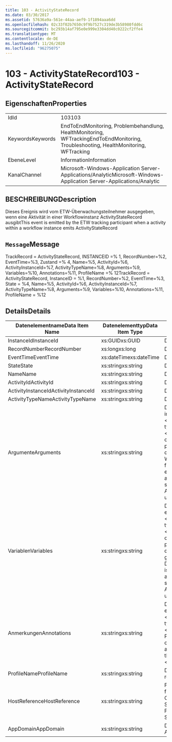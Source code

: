 ```yaml
---
title: 103 - ActivityStateRecord
ms.date: 03/30/2017
ms.assetid: 57636a9a-561e-44aa-aef9-1f1894aaa6dd
ms.openlocfilehash: 02c33f02b7650c9f9b7527c319de3b58980fdd6c
ms.sourcegitcommit: bc293b14af795e0e999e3304dd40c0222cf2ffe4
ms.translationtype: MT
ms.contentlocale: de-DE
ms.lasthandoff: 11/26/2020
ms.locfileid: "96275075"
---
```

# <a name="103---activitystaterecord"></a><span data-ttu-id="8d4e4-102">103 - ActivityStateRecord</span><span class="sxs-lookup"><span data-stu-id="8d4e4-102">103 - ActivityStateRecord</span></span>

## <a name="properties"></a><span data-ttu-id="8d4e4-103">Eigenschaften</span><span class="sxs-lookup"><span data-stu-id="8d4e4-103">Properties</span></span>  
  
|||  
|-|-|  
|<span data-ttu-id="8d4e4-104">Id</span><span class="sxs-lookup"><span data-stu-id="8d4e4-104">Id</span></span>|<span data-ttu-id="8d4e4-105">103</span><span class="sxs-lookup"><span data-stu-id="8d4e4-105">103</span></span>|  
|<span data-ttu-id="8d4e4-106">Keywords</span><span class="sxs-lookup"><span data-stu-id="8d4e4-106">Keywords</span></span>|<span data-ttu-id="8d4e4-107">EndToEndMonitoring, Problembehandlung, HealthMonitoring, WFTracking</span><span class="sxs-lookup"><span data-stu-id="8d4e4-107">EndToEndMonitoring, Troubleshooting, HealthMonitoring, WFTracking</span></span>|  
|<span data-ttu-id="8d4e4-108">Ebene</span><span class="sxs-lookup"><span data-stu-id="8d4e4-108">Level</span></span>|<span data-ttu-id="8d4e4-109">Information</span><span class="sxs-lookup"><span data-stu-id="8d4e4-109">Information</span></span>|  
|<span data-ttu-id="8d4e4-110">Kanal</span><span class="sxs-lookup"><span data-stu-id="8d4e4-110">Channel</span></span>|<span data-ttu-id="8d4e4-111">Microsoft-Windows-Application Server-Applications/Analytic</span><span class="sxs-lookup"><span data-stu-id="8d4e4-111">Microsoft-Windows-Application Server-Applications/Analytic</span></span>|  
  
## <a name="description"></a><span data-ttu-id="8d4e4-112">BESCHREIBUNG</span><span class="sxs-lookup"><span data-stu-id="8d4e4-112">Description</span></span>  

 <span data-ttu-id="8d4e4-113">Dieses Ereignis wird vom ETW-Überwachungsteilnehmer ausgegeben, wenn eine Aktivität in einer Workflowinstanz ActivityStateRecord ausgibt</span><span class="sxs-lookup"><span data-stu-id="8d4e4-113">This event is emitted by the ETW tracking participant when a activity within a workflow instance emits ActivityStateRecord</span></span>  
  
## <a name="message"></a><span data-ttu-id="8d4e4-114">`Message`</span><span class="sxs-lookup"><span data-stu-id="8d4e4-114">Message</span></span>  

 <span data-ttu-id="8d4e4-115">TrackRecord = ActivityStateRecord, INSTANCEID =% 1, RecordNumber=%2, EventTime=%3, Zustand =% 4, Name=%5, ActivityId=%6, ActivityInstanceId=%7, ActivityTypeName=%8, Arguments=%9, Variables=%10, Annotations=%11, ProfileName =% 12</span><span class="sxs-lookup"><span data-stu-id="8d4e4-115">TrackRecord = ActivityStateRecord, InstanceID = %1, RecordNumber=%2, EventTime=%3, State = %4, Name=%5, ActivityId=%6, ActivityInstanceId=%7, ActivityTypeName=%8, Arguments=%9, Variables=%10, Annotations=%11, ProfileName = %12</span></span>  
  
## <a name="details"></a><span data-ttu-id="8d4e4-116">Details</span><span class="sxs-lookup"><span data-stu-id="8d4e4-116">Details</span></span>  
  
|<span data-ttu-id="8d4e4-117">Datenelementname</span><span class="sxs-lookup"><span data-stu-id="8d4e4-117">Data Item Name</span></span>|<span data-ttu-id="8d4e4-118">Datenelementtyp</span><span class="sxs-lookup"><span data-stu-id="8d4e4-118">Data Item Type</span></span>|<span data-ttu-id="8d4e4-119">BESCHREIBUNG</span><span class="sxs-lookup"><span data-stu-id="8d4e4-119">Description</span></span>|  
|--------------------|--------------------|-----------------|  
|<span data-ttu-id="8d4e4-120">InstanceId</span><span class="sxs-lookup"><span data-stu-id="8d4e4-120">InstanceId</span></span>|<span data-ttu-id="8d4e4-121">xs:GUID</span><span class="sxs-lookup"><span data-stu-id="8d4e4-121">xs:GUID</span></span>|<span data-ttu-id="8d4e4-122">Die Instanz-ID für den Workflow.</span><span class="sxs-lookup"><span data-stu-id="8d4e4-122">The instance id for the workflow</span></span>|  
|<span data-ttu-id="8d4e4-123">RecordNumber</span><span class="sxs-lookup"><span data-stu-id="8d4e4-123">RecordNumber</span></span>|<span data-ttu-id="8d4e4-124">xs:long</span><span class="sxs-lookup"><span data-stu-id="8d4e4-124">xs:long</span></span>|<span data-ttu-id="8d4e4-125">Die Sequenznummer des ausgegebenen Datensatzes.</span><span class="sxs-lookup"><span data-stu-id="8d4e4-125">The sequence number of the emitted record</span></span>|  
|<span data-ttu-id="8d4e4-126">EventTime</span><span class="sxs-lookup"><span data-stu-id="8d4e4-126">EventTime</span></span>|<span data-ttu-id="8d4e4-127">xs:dateTime</span><span class="sxs-lookup"><span data-stu-id="8d4e4-127">xs:dateTime</span></span>|<span data-ttu-id="8d4e4-128">Die Zeit in UTC, als das Ereignis ausgegeben wurde.</span><span class="sxs-lookup"><span data-stu-id="8d4e4-128">The time in UTC when the event was emitted</span></span>|  
|<span data-ttu-id="8d4e4-129">State</span><span class="sxs-lookup"><span data-stu-id="8d4e4-129">State</span></span>|<span data-ttu-id="8d4e4-130">xs:string</span><span class="sxs-lookup"><span data-stu-id="8d4e4-130">xs:string</span></span>|<span data-ttu-id="8d4e4-131">Der Zustand der Aktivität</span><span class="sxs-lookup"><span data-stu-id="8d4e4-131">The state of the activity</span></span>|  
|<span data-ttu-id="8d4e4-132">Name</span><span class="sxs-lookup"><span data-stu-id="8d4e4-132">Name</span></span>|<span data-ttu-id="8d4e4-133">xs:string</span><span class="sxs-lookup"><span data-stu-id="8d4e4-133">xs:string</span></span>|<span data-ttu-id="8d4e4-134">Der Anzeigename der Aktivität, die das Ereignis ausgegeben hat.</span><span class="sxs-lookup"><span data-stu-id="8d4e4-134">The display name of the activity that emitted the event</span></span>|  
|<span data-ttu-id="8d4e4-135">ActivityId</span><span class="sxs-lookup"><span data-stu-id="8d4e4-135">ActivityId</span></span>|<span data-ttu-id="8d4e4-136">xs:string</span><span class="sxs-lookup"><span data-stu-id="8d4e4-136">xs:string</span></span>|<span data-ttu-id="8d4e4-137">Die Aktivitäts-ID der ausgebenden Aktivität</span><span class="sxs-lookup"><span data-stu-id="8d4e4-137">The activity id of the emitting activity</span></span>|  
|<span data-ttu-id="8d4e4-138">ActivityInstanceId</span><span class="sxs-lookup"><span data-stu-id="8d4e4-138">ActivityInstanceId</span></span>|<span data-ttu-id="8d4e4-139">xs:string</span><span class="sxs-lookup"><span data-stu-id="8d4e4-139">xs:string</span></span>|<span data-ttu-id="8d4e4-140">Die Aktivitätsinstanz-ID der ausgebenden Aktivität</span><span class="sxs-lookup"><span data-stu-id="8d4e4-140">The activity instance id of the emitting activity</span></span>|  
|<span data-ttu-id="8d4e4-141">ActivityTypeName</span><span class="sxs-lookup"><span data-stu-id="8d4e4-141">ActivityTypeName</span></span>|<span data-ttu-id="8d4e4-142">xs:string</span><span class="sxs-lookup"><span data-stu-id="8d4e4-142">xs:string</span></span>|<span data-ttu-id="8d4e4-143">Der Typname der ausgebenden Aktivität</span><span class="sxs-lookup"><span data-stu-id="8d4e4-143">The type name of the emitting activity</span></span>|  
|<span data-ttu-id="8d4e4-144">Argumente</span><span class="sxs-lookup"><span data-stu-id="8d4e4-144">Arguments</span></span>|<span data-ttu-id="8d4e4-145">xs:string</span><span class="sxs-lookup"><span data-stu-id="8d4e4-145">xs:string</span></span>|<span data-ttu-id="8d4e4-146">Die Argumente, die mit diesem Ereignis nachverfolgt wurden.</span><span class="sxs-lookup"><span data-stu-id="8d4e4-146">The arguments that were tracked with this event.</span></span>  <span data-ttu-id="8d4e4-147">Die Werte werden in einem XML-Element im Format Argument \<items> \< item  name = "argumentName" type="System.String"> value gespeichert \</item> \</items> .</span><span class="sxs-lookup"><span data-stu-id="8d4e4-147">The values are stored in an xml element in the format \<items>\< item  name = "argumentName" type="System.String">argumentValue\</item>\</items>.</span></span>  <span data-ttu-id="8d4e4-148">Wenn keine Argumente nachverfolgt wurden, enthält die Zeichenfolge \<items/> .</span><span class="sxs-lookup"><span data-stu-id="8d4e4-148">If no arguments were tracked then the string contains \<items/>.</span></span> <span data-ttu-id="8d4e4-149">Die ETW-Ereignisgröße wird von der ETW-Puffergröße oder der maximalen Nutzlast für ein ETW-Ereignis beschränkt.</span><span class="sxs-lookup"><span data-stu-id="8d4e4-149">The ETW event size is limited by the ETW buffer size or the max payload for an ETW event.</span></span> <span data-ttu-id="8d4e4-150">Wenn die Größe des Ereignisses die ETW-Limits überschreitet, wird das Ereignis abgeschnitten, indem die Anmerkungen gelöscht und der Anmerkung-Wert durch \<items> ... ersetzt wird \</items> .  Die folgenden Typen werden als Wert gespeichert, wie von ToString () zurückgegeben. String, Char, bool, int, Short, Long, uint, ushort, ULONG, System. Single, float, Double, System. Guid, System. DateTimeOffset, System. DateTime.</span><span class="sxs-lookup"><span data-stu-id="8d4e4-150">If the size of the event exceeds the ETW limits, then the event is truncated by dropping the annotations and replacing the annotation value with \<items>...\</items>.  The following types are stored as their value as returned by ToString(); string,char,bool,int,short,long,uint,ushort,ulong,System.Single,float,double,System.Guid,System.DateTimeOffset,System.DateTime.</span></span>  <span data-ttu-id="8d4e4-151">Alle anderen Typen werden mit System.Runtime.Serialization.NetDataContractSerializer serialisiert.</span><span class="sxs-lookup"><span data-stu-id="8d4e4-151">All other types are serialized using System.Runtime.Serialization.NetDataContractSerializer.</span></span>|  
|<span data-ttu-id="8d4e4-152">Variablen</span><span class="sxs-lookup"><span data-stu-id="8d4e4-152">Variables</span></span>|<span data-ttu-id="8d4e4-153">xs:string</span><span class="sxs-lookup"><span data-stu-id="8d4e4-153">xs:string</span></span>|<span data-ttu-id="8d4e4-154">Die Variablen, die mit diesem Ereignis nachverfolgt wurden.</span><span class="sxs-lookup"><span data-stu-id="8d4e4-154">The variables that were tracked with this event.</span></span>  <span data-ttu-id="8d4e4-155">Die Werte werden in einem XML-Element im Format \<items> \< item  name = "variableName" type="System.String"> VariableValue gespeichert \</item> \</items> .</span><span class="sxs-lookup"><span data-stu-id="8d4e4-155">The values are stored in an xml element in the format \<items>\< item  name = "variableName" type="System.String">variableValue\</item>\</items>.</span></span>  <span data-ttu-id="8d4e4-156">Wenn keine Variablen nachverfolgt wurden, enthält die Zeichenfolge \<items/> .</span><span class="sxs-lookup"><span data-stu-id="8d4e4-156">If no variables were tracked then the string contains \<items/>.</span></span> <span data-ttu-id="8d4e4-157">Die ETW-Ereignisgröße wird von der ETW-Puffergröße oder der maximalen Nutzlast für ein ETW-Ereignis beschränkt.</span><span class="sxs-lookup"><span data-stu-id="8d4e4-157">The ETW event size is limited by the ETW buffer size or the max payload for an ETW event.</span></span> <span data-ttu-id="8d4e4-158">Wenn die Größe des Ereignisses die ETW-Limits überschreitet, wird das Ereignis abgeschnitten, indem die Anmerkungen gelöscht und der Variablen Wert durch \<items> ... ersetzt wird \</items> .  Die folgenden Typen werden als Wert gespeichert, wie von ToString () zurückgegeben. String, Char, bool, int, Short, Long, uint, ushort, ULONG, System. Single, float, Double, System. Guid, System. DateTimeOffset, System. DateTime.</span><span class="sxs-lookup"><span data-stu-id="8d4e4-158">If the size of the event exceeds the ETW limits, then the event is truncated by dropping the annotations and replacing the variables value with \<items>...\</items>.  The following types are stored as their value as returned by ToString(); string,char,bool,int,short,long,uint,ushort,ulong,System.Single,float,double,System.Guid,System.DateTimeOffset,System.DateTime.</span></span>  <span data-ttu-id="8d4e4-159">Alle anderen Typen werden mit System.Runtime.Serialization.NetDataContractSerializer serialisiert.</span><span class="sxs-lookup"><span data-stu-id="8d4e4-159">All other types are serialized using System.Runtime.Serialization.NetDataContractSerializer.</span></span>|  
|<span data-ttu-id="8d4e4-160">Anmerkungen</span><span class="sxs-lookup"><span data-stu-id="8d4e4-160">Annotations</span></span>|<span data-ttu-id="8d4e4-161">xs:string</span><span class="sxs-lookup"><span data-stu-id="8d4e4-161">xs:string</span></span>|<span data-ttu-id="8d4e4-162">Die Anmerkungen, die diesem Ereignis hinzugefügt wurden.</span><span class="sxs-lookup"><span data-stu-id="8d4e4-162">The annotations that were added to this event.</span></span>  <span data-ttu-id="8d4e4-163">Die Werte werden in einem XML-Element im Format \<items> \< item  name = "annotationName" type="System.String"> annotationvalue gespeichert \</item> \</items> .</span><span class="sxs-lookup"><span data-stu-id="8d4e4-163">The values are stored in an xml element in the format \<items>\< item  name = "annotationName" type="System.String">annotationValue\</item>\</items>.</span></span>  <span data-ttu-id="8d4e4-164">Wenn keine Anmerkungen angegeben werden, enthält die Zeichenfolge \<items/> .</span><span class="sxs-lookup"><span data-stu-id="8d4e4-164">If no annotations are specified then the string contains \<items/>.</span></span> <span data-ttu-id="8d4e4-165">Die ETW-Ereignisgröße wird von der ETW-Puffergröße oder der maximalen Nutzlast für ein ETW-Ereignis beschränkt.</span><span class="sxs-lookup"><span data-stu-id="8d4e4-165">The ETW event size is limited by the ETW buffer size or the max payload for an ETW event.</span></span> <span data-ttu-id="8d4e4-166">Wenn die Größe des Ereignisses die ETW-Limits überschreitet, wird das Ereignis abgeschnitten, indem die Anmerkungen gelöscht und der Anmerkung-Wert durch \<items> ... ersetzt wird \</items> .</span><span class="sxs-lookup"><span data-stu-id="8d4e4-166">If the size of the event exceeds the ETW limits, then the event is truncated by dropping the annotations and replacing the annotation value with \<items>...\</items>.</span></span>|  
|<span data-ttu-id="8d4e4-167">ProfileName</span><span class="sxs-lookup"><span data-stu-id="8d4e4-167">ProfileName</span></span>|<span data-ttu-id="8d4e4-168">xs:string</span><span class="sxs-lookup"><span data-stu-id="8d4e4-168">xs:string</span></span>|<span data-ttu-id="8d4e4-169">Der Name oder das Überwachungsprofil, das zur Ausgabe dieses Ereignisses geführt hat.</span><span class="sxs-lookup"><span data-stu-id="8d4e4-169">The name or the tracking profile that resulted in this event being emitted</span></span>|  
|<span data-ttu-id="8d4e4-170">HostReference</span><span class="sxs-lookup"><span data-stu-id="8d4e4-170">HostReference</span></span>|<span data-ttu-id="8d4e4-171">xs:string</span><span class="sxs-lookup"><span data-stu-id="8d4e4-171">xs:string</span></span>|<span data-ttu-id="8d4e4-172">Für im Internet gehostete Dienste identifiziert dieses Feld den Dienst in der Webhierarchie eindeutig.</span><span class="sxs-lookup"><span data-stu-id="8d4e4-172">For web hosted services, this field uniquely identifies the service in the web hierarchy.</span></span>  <span data-ttu-id="8d4e4-173">Sein Format ist als "Website Name Anwendungspfad für virtuelle Computer&#124;Dienst Pfad für virtuelle Dienste&#124;Service Name" definiert. Beispiel: "Default Web Site/calculatorapplication&#124;/CalculatorService.svc&#124;CalculatorService"</span><span class="sxs-lookup"><span data-stu-id="8d4e4-173">Its format is defined as 'Web Site Name Application Virtual Path&#124;Service Virtual Path&#124;ServiceName' Example: 'Default Web Site/CalculatorApplication&#124;/CalculatorService.svc&#124;CalculatorService'</span></span>|  
|<span data-ttu-id="8d4e4-174">AppDomain</span><span class="sxs-lookup"><span data-stu-id="8d4e4-174">AppDomain</span></span>|<span data-ttu-id="8d4e4-175">xs:string</span><span class="sxs-lookup"><span data-stu-id="8d4e4-175">xs:string</span></span>|<span data-ttu-id="8d4e4-176">Die von AppDomain.CurrentDomain.FriendlyName zurückgegebene Zeichenfolge.</span><span class="sxs-lookup"><span data-stu-id="8d4e4-176">The string returned by AppDomain.CurrentDomain.FriendlyName.</span></span>|
